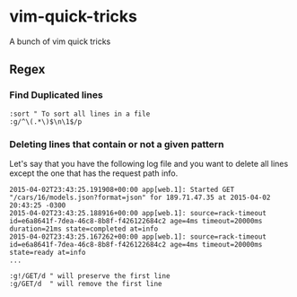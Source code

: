 # vim-quick-tricks
A bunch of vim quick tricks

## Regex
### Find Duplicated lines

```vim
:sort " To sort all lines in a file
:g/^\(.*\)$\n\1$/p
```

### Deleting lines that contain or not a given pattern
Let's say that you have the following log file and you want to delete all lines except the one that has the request path info.
```
2015-04-02T23:43:25.191908+00:00 app[web.1]: Started GET "/cars/16/models.json?format=json" for 189.71.47.35 at 2015-04-02 20:43:25 -0300
2015-04-02T23:43:25.188916+00:00 app[web.1]: source=rack-timeout id=e6a8641f-7dea-46c8-8b8f-f426122684c2 age=4ms timeout=20000ms duration=21ms state=completed at=info
2015-04-02T23:43:25.167262+00:00 app[web.1]: source=rack-timeout id=e6a8641f-7dea-46c8-8b8f-f426122684c2 age=4ms timeout=20000ms state=ready at=info
...
```

```vim
:g!/GET/d " will preserve the first line
:g/GET/d  " will remove the first line
```
